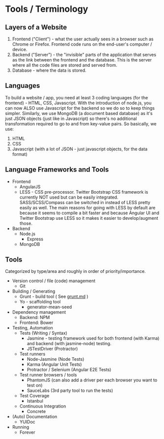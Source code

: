 # Tools / Terminology

## Layers of a Website

1. Frontend ("Client") - what the user actually sees in a browser such as Chrome or Firefox. Frontend code runs on the end-user's computer / device.
2. Backend ("Server") - the "invisible" parts of the application that serves as the link between the frontend and the database. This is the server where all the code files are stored and served from.
3. Database - where the data is stored.


## Languages
To build a website / app, you need at least 3 coding languages (for the frontend) - HTML, CSS, Javascript. With the introduction of node.js, you can now ALSO use Javascript for the backend so we do so to keep things simpler. Similarly, we use MongoDB (a document based database) as it's just JSON objects (just like in Javascript) so there's no additional transformation required to go to and from key-value pairs.
So basically, we use:
1. HTML
2. CSS
3. Javascript (with a lot of JSON - just javascript objects, for the data format)

## Language Frameworks and Tools

- Frontend
	- AngularJS
	- LESS - CSS pre-processor. Twitter Bootstrap CSS framework is currently NOT used but can be easily integrated. SASS/SCSS/Compass can be switched in instead of LESS pretty easily as well. The main reasons for going with LESS by default are because it seems to compile a bit faster and because Angular UI and Twitter Bootstrap use LESS so it makes it easier to develop/augment those.
- Backend
	- Node.js
		- Express
	- MongoDB
	

## Tools
Categorized by type/area and roughly in order of priority/importance.

- Version control / file (code) management
	- Git
- Building / Generating
	- Grunt - build tool ( See [grunt.md](grunt.md) )
	- Yo - scaffolding tool
		- generator-mean-seed
- Dependency management
	- Backend: NPM
	- Frontend: Bower
- Testing, Automation
	- Tests (Writing / Syntax)
		- Jasmine - testing framework used for both frontend (with Karma) and backend (with jasmine-node) testing.
		- JSTestDriver (Protractor)
	- Test runners
		- Node-Jasmine (Node Tests)
		- Karma (Angular Unit Tests)
		- Protractor / Selenium (Angular E2E Tests)
	- Test runner browsers / tools
		- PhantomJS (can also add a driver per each browser you want to test on)
		- SauceLabs (3rd party tool to run the tests)
	- Test Coverage
		- Istanbul
	- Continuous Integration
		- Concrete
- (Auto) Documentation
	- YUIDoc
- Running
	- Forever
	